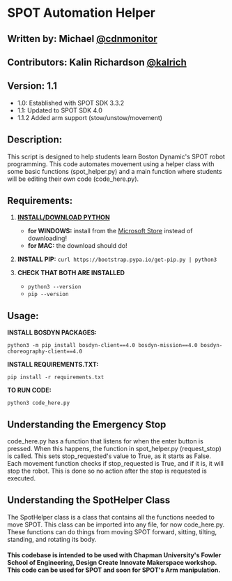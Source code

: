 # SPOT Automation Helper 
## Written by: Michael [@cdnmonitor](https://github.com/cdnmonitor)
## Contributors: Kalin Richardson [@kalrich](https://github.com/kalrich)
## Version: 1.1
   - 1.0: Established with SPOT SDK 3.3.2
   - 1.1: Updated to SPOT SDK 4.0
   - 1.1.2 Added arm support (stow/unstow/movement)
## Description: 
This script is designed to help students learn Boston Dynamic's SPOT robot programming. This code automates movement using a helper class with some basic functions (spot_helper.py) and a main function where students will be editing their own code (code_here.py).
## Requirements:

1. **[INSTALL/DOWNLOAD PYTHON](https://www.python.org/downloads/)** 

   - **for WINDOWS:** install from the [Microsoft Store](https://apps.microsoft.com/detail/9ncvdn91xzqp?hl=en-us&gl=US) instead of downloading!
   - **for MAC:** the download should do!


2. **INSTALL PIP:** ```curl https://bootstrap.pypa.io/get-pip.py | python3```

3. **CHECK THAT BOTH ARE INSTALLED**
   - ```python3 --version```
   - ```pip --version```


## Usage:
**INSTALL BOSDYN PACKAGES:**

```python3 -m pip install bosdyn-client==4.0 bosdyn-mission==4.0 bosdyn-choreography-client==4.0```

**INSTALL REQUIREMENTS.TXT:**

```pip install -r requirements.txt```

**TO RUN CODE:**

```python3 code_here.py ```


## Understanding the Emergency Stop
code_here.py has a function that listens for when the enter button is pressed. When this happens, the function in spot_helper.py (request_stop) is called. This sets stop_requested's value to True, as it starts as False. Each movement function checks if stop_requested is True, and if it is, it will stop the robot. This is done so no action after the stop is requested is executed.

## Understanding the SpotHelper Class
The SpotHelper class is a class that contains all the functions needed to move SPOT. This class can be imported into any file, for now code_here.py. These functions can do things from moving SPOT forward, sitting, tilting, standing, and rotating its body.

#### This codebase is intended to be used with Chapman University's Fowler School of Engineering, Design Create Innovate Makerspace workshop. This code can be used for SPOT and soon for SPOT's Arm manipulation.
